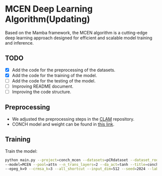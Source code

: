 # MCEN Deep Learning Algorithm(Updating)

Based on the Mamba framework, the MCEN algorithm is a cutting-edge deep learning approach designed for efficient and scalable model training and inference. 

## TODO

- [x] Add the code for the preprocessing of the datasets.
- [x] Add the code for the training of the model.
- [ ] Add the code for the testing of the model.
- [ ] Improving README document.
- [ ] Improving the code structure.

## Preprocessing
- We adjusted the preprocessing steps in the [CLAM](https://github.com/mahmoodlab/CLAM) repository.
- CONCH model and weight can be found in [this link](https://github.com/mahmoodlab/CONCH).

## Training
Train the model:
```bash
python main.py --project=conch_mcen --datasets=pCRdataset --dataset_root=./h5_feature/conch_feature --model_path=./result --cv_fold=5 \
--model=MCEN --pool=attn --n_trans_layers=2 --da_act=tanh --title=conch_MCEN \
--epeg_k=9 --crmsa_k=3 --all_shortcut --input_dim=512 --seed=2024 --label_path ./label.csv --only_rrt_enc --config ./config/conch_mcen.yml
```

